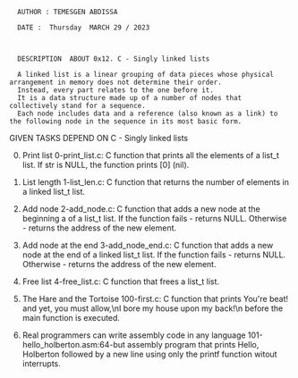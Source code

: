       AUTHOR : TEMESGEN ABDISSA
      
      DATE :  Thursday  MARCH 29 / 2023
      
 
      
      DESCRIPTION  ABOUT 0x12. C - Singly linked lists
      
      A linked list is a linear grouping of data pieces whose physical arrangement in memory does not determine their order. 
      Instead, every part relates to the one before it. 
      It is a data structure made up of a number of nodes that collectively stand for a sequence. 
      Each node includes data and a reference (also known as a link) to the following node in the sequence in its most basic form.

 GIVEN TASKS DEPEND ON  C - Singly linked lists

0. Print list
    0-print_list.c: C function that prints all the elements of a list_t list.
        If str is NULL, the function prints [0] (nil).

1. List length
    1-list_len.c: C function that returns the number of elements in a linked list_t list.

2. Add node
    2-add_node.c: C function that adds a new node at the beginning a of a list_t list.
        If the function fails - returns NULL.
        Otherwise - returns the address of the new element.

3. Add node at the end
    3-add_node_end.c: C function that adds a new node at the end of a linked list_t list.
        If the function fails - returns NULL.
        Otherwise - returns the address of the new element.

4. Free list
    4-free_list.c: C function that frees a list_t list.

5. The Hare and the Tortoise
    100-first.c: C function that prints You're beat! and yet, you must allow,\nI bore my house upon my back!\n before the main function is executed.

6. Real programmers can write assembly code in any language
  101-hello_holberton.asm:64-but assembly program that prints Hello, Holberton followed by a new line using only the printf function witout interrupts.
  
  
  
   
